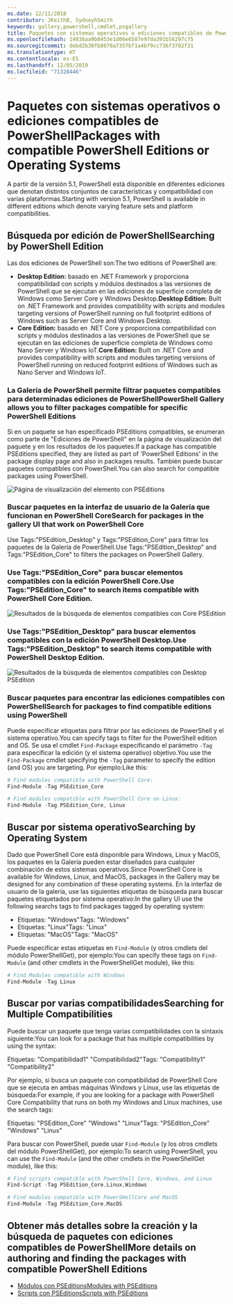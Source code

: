 ```yaml
---
ms.date: 12/11/2018
contributor: JKeithB, SydneyhSmith
keywords: gallery,powershell,cmdlet,psgallery
title: Paquetes con sistemas operativos o ediciones compatibles de PowerShell
ms.openlocfilehash: 14038aa9b0453e1d06e6587e97da391b56297c75
ms.sourcegitcommit: debd2b38fb8070a7357bf1a4bf9cc736f3702f31
ms.translationtype: HT
ms.contentlocale: es-ES
ms.lasthandoff: 12/05/2019
ms.locfileid: "71328446"
---
```

# <a name="packages-with-compatible-powershell-editions-or-operating-systems"></a><span data-ttu-id="06c1a-103">Paquetes con sistemas operativos o ediciones compatibles de PowerShell</span><span class="sxs-lookup"><span data-stu-id="06c1a-103">Packages with compatible PowerShell Editions or Operating Systems</span></span>

<span data-ttu-id="06c1a-104">A partir de la versión 5.1, PowerShell está disponible en diferentes ediciones que denotan distintos conjuntos de características y compatibilidad con varias plataformas.</span><span class="sxs-lookup"><span data-stu-id="06c1a-104">Starting with version 5.1, PowerShell is available in different editions which denote varying feature sets and platform compatibilities.</span></span>

## <a name="searching-by-powershell-edition"></a><span data-ttu-id="06c1a-105">Búsqueda por edición de PowerShell</span><span class="sxs-lookup"><span data-stu-id="06c1a-105">Searching by PowerShell Edition</span></span>

<span data-ttu-id="06c1a-106">Las dos ediciones de PowerShell son:</span><span class="sxs-lookup"><span data-stu-id="06c1a-106">The two editions of PowerShell are:</span></span>
- <span data-ttu-id="06c1a-107">**Desktop Edition:** basado en .NET Framework y proporciona compatibilidad con scripts y módulos destinados a las versiones de PowerShell que se ejecutan en las ediciones de superficie completa de Windows como Server Core y Windows Desktop.</span><span class="sxs-lookup"><span data-stu-id="06c1a-107">**Desktop Edition:** Built on .NET Framework and provides compatibility with scripts and modules targeting versions of PowerShell running on full footprint editions of Windows such as Server Core and Windows Desktop.</span></span>
- <span data-ttu-id="06c1a-108">**Core Edition:** basado en .NET Core y proporciona compatibilidad con scripts y módulos destinados a las versiones de PowerShell que se ejecutan en las ediciones de superficie completa de Windows como Nano Server y Windows IoT.</span><span class="sxs-lookup"><span data-stu-id="06c1a-108">**Core Edition:** Built on .NET Core and provides compatibility with scripts and modules targeting versions of PowerShell running on reduced footprint editions of Windows such as Nano Server and Windows IoT.</span></span>

### <a name="powershell-gallery-allows-you-to-filter-packages-compatible-for-specific-powershell-editions"></a><span data-ttu-id="06c1a-109">La Galería de PowerShell permite filtrar paquetes compatibles para determinadas ediciones de PowerShell</span><span class="sxs-lookup"><span data-stu-id="06c1a-109">PowerShell Gallery allows you to filter packages compatible for specific PowerShell Editions</span></span>

<span data-ttu-id="06c1a-110">Si en un paquete se han especificado PSEditions compatibles, se enumeran como parte de "Ediciones de PowerShell" en la página de visualización del paquete y en los resultados de los paquetes.</span><span class="sxs-lookup"><span data-stu-id="06c1a-110">If a package has compatible PSEditions specified, they are listed as part of 'PowerShell Editions' in the package display page and also in packages results.</span></span>
<span data-ttu-id="06c1a-111">También puede buscar paquetes compatibles con PowerShell.</span><span class="sxs-lookup"><span data-stu-id="06c1a-111">You can also search for compatible packages using PowerShell.</span></span>

![Página de visualización del elemento con PSEditions](../../Images/packagedisplaypagewithpseditions.PNG)

### <a name="search-for-packages-in-the-gallery-ui-that-work-on-powershell-core"></a><span data-ttu-id="06c1a-113">Buscar paquetes en la interfaz de usuario de la Galería que funcionan en PowerShell Core</span><span class="sxs-lookup"><span data-stu-id="06c1a-113">Search for packages in the gallery UI that work on PowerShell Core</span></span>

<span data-ttu-id="06c1a-114">Use Tags:"PSEdition_Desktop" y Tags:"PSEdition_Core" para filtrar los paquetes de la Galería de PowerShell.</span><span class="sxs-lookup"><span data-stu-id="06c1a-114">Use Tags:"PSEdition_Desktop" and Tags:"PSEdition_Core" to filters the packages on PowerShell Gallery.</span></span>

### <a name="use-tagspsedition_core-to-search-items-compatible-with-powershell-core-edition"></a><span data-ttu-id="06c1a-115">Use Tags:"PSEdition_Core" para buscar elementos compatibles con la edición PowerShell Core.</span><span class="sxs-lookup"><span data-stu-id="06c1a-115">Use Tags:"PSEdition_Core" to search items compatible with PowerShell Core Edition.</span></span>

![Resultados de la búsqueda de elementos compatibles con Core PSEdition](../../Images/searchresultswithpseditions.PNG)

### <a name="use-tagspsedition_desktop-to-search-items-compatible-with-powershell-desktop-edition"></a><span data-ttu-id="06c1a-117">Use Tags:"PSEdition_Desktop" para buscar elementos compatibles con la edición PowerShell Desktop.</span><span class="sxs-lookup"><span data-stu-id="06c1a-117">Use Tags:"PSEdition_Desktop" to search items compatible with PowerShell Desktop Edition.</span></span>

![Resultados de la búsqueda de elementos compatibles con Desktop PSEdition](../../Images/searchresultswithpseditionsdesktop.PNG)

### <a name="search-for-packages-to-find-compatible-editions-using-powershell"></a><span data-ttu-id="06c1a-119">Buscar paquetes para encontrar las ediciones compatibles con PowerShell</span><span class="sxs-lookup"><span data-stu-id="06c1a-119">Search for packages to find compatible editions using PowerShell</span></span>
<span data-ttu-id="06c1a-120">Puede especificar etiquetas para filtrar por las ediciones de PowerShell y el sistema operativo.</span><span class="sxs-lookup"><span data-stu-id="06c1a-120">You can specify tags to filter for the PowerShell edition and OS.</span></span>
<span data-ttu-id="06c1a-121">Se usa el cmdlet `Find-Package` especificando el parámetro `-Tag` para especificar la edición (y el sistema operativo) objetivo.</span><span class="sxs-lookup"><span data-stu-id="06c1a-121">You use the `Find-Package` cmdlet specifying the `-Tag` parameter to specify the edition (and OS) you are targeting.</span></span>
<span data-ttu-id="06c1a-122">Por ejemplo:</span><span class="sxs-lookup"><span data-stu-id="06c1a-122">Like this:</span></span>

```powershell
# Find modules compatible with PowerShell Core:
Find-Module -Tag PSEdition_Core

# Find modules compatible with PowerShell Core on Linux:
Find-Module -Tag PSEdition_Core, Linux
```

## <a name="searching-by-operating-system"></a><span data-ttu-id="06c1a-123">Buscar por sistema operativo</span><span class="sxs-lookup"><span data-stu-id="06c1a-123">Searching by Operating System</span></span>

<span data-ttu-id="06c1a-124">Dado que PowerShell Core está disponible para Windows, Linux y MacOS, los paquetes en la Galería pueden estar diseñados para cualquier combinación de estos sistemas operativos.</span><span class="sxs-lookup"><span data-stu-id="06c1a-124">Since PowerShell Core is available for Windows, Linux, and MacOS, packages in the Gallery may be designed for any combination of these operating systems.</span></span> <span data-ttu-id="06c1a-125">En la interfaz de usuario de la galería, use las siguientes etiquetas de búsqueda para buscar paquetes etiquetados por sistema operativo:</span><span class="sxs-lookup"><span data-stu-id="06c1a-125">In the gallery UI use the following searchs tags to find packages tagged by operating system:</span></span>

- <span data-ttu-id="06c1a-126">Etiquetas: "Windows"</span><span class="sxs-lookup"><span data-stu-id="06c1a-126">Tags: "Windows"</span></span>
- <span data-ttu-id="06c1a-127">Etiquetas: "Linux"</span><span class="sxs-lookup"><span data-stu-id="06c1a-127">Tags: "Linux"</span></span>
- <span data-ttu-id="06c1a-128">Etiquetas: "MacOS"</span><span class="sxs-lookup"><span data-stu-id="06c1a-128">Tags: "MacOS"</span></span>

<span data-ttu-id="06c1a-129">Puede especificar estas etiquetas en `Find-Module` (y otros cmdlets del módulo PowerShellGet), por ejemplo:</span><span class="sxs-lookup"><span data-stu-id="06c1a-129">You can specify these tags on `Find-Module` (and other cmdlets in the PowerShellGet module), like this:</span></span>

```powershell
# Find Modules compatible with Windows
Find-Module -Tag Linux
```

## <a name="searching-for-multiple-compatibilities"></a><span data-ttu-id="06c1a-130">Buscar por varias compatibilidades</span><span class="sxs-lookup"><span data-stu-id="06c1a-130">Searching for Multiple Compatibilities</span></span>

<span data-ttu-id="06c1a-131">Puede buscar un paquete que tenga varias compatibilidades con la sintaxis siguiente:</span><span class="sxs-lookup"><span data-stu-id="06c1a-131">You can look for a package that has multiple compatibilities by using the syntax:</span></span>

<span data-ttu-id="06c1a-132">Etiquetas: "Compatibilidad1" "Compatibilidad2"</span><span class="sxs-lookup"><span data-stu-id="06c1a-132">Tags: "Compatibility1" "Compatibility2"</span></span>

<span data-ttu-id="06c1a-133">Por ejemplo, si busca un paquete con compatibilidad de PowerShell Core que se ejecuta en ambas máquinas Windows y Linux, use las etiquetas de búsqueda:</span><span class="sxs-lookup"><span data-stu-id="06c1a-133">For example, if you are looking for a package with PowerShell Core Compatibility that runs on both my Windows and Linux machines, use the search tags:</span></span>

<span data-ttu-id="06c1a-134">Etiquetas: "PSEdition_Core" "Windows" "Linux"</span><span class="sxs-lookup"><span data-stu-id="06c1a-134">Tags: "PSEdition_Core" "Windows" "Linux"</span></span>

<span data-ttu-id="06c1a-135">Para buscar con PowerShell, puede usar `Find-Module` (y los otros cmdlets del módulo PowerShellGet), por ejemplo:</span><span class="sxs-lookup"><span data-stu-id="06c1a-135">To search using PowerShell, you can use the `Find-Module` (and the other cmdlets in the PowerShellGet module), like this:</span></span>

```powershell
# Find scripts compatible with PowerShell Core, Windows, and Linux
Find-Script -Tag PSEdition_Core,Linux,Windows

# Find modules compatible with PowerSHellCore and MacOS
Find-Module -Tag PSEdition_Core,MacOS
```

## <a name="more-details-on-authoring-and-finding-the-packages-with-compatible-powershell-editions"></a><span data-ttu-id="06c1a-136">Obtener más detalles sobre la creación y la búsqueda de paquetes con ediciones compatibles de PowerShell</span><span class="sxs-lookup"><span data-stu-id="06c1a-136">More details on authoring and finding the packages with compatible PowerShell Editions</span></span>

- [<span data-ttu-id="06c1a-137">Módulos con PSEditions</span><span class="sxs-lookup"><span data-stu-id="06c1a-137">Modules with PSEditions</span></span>](../../concepts/module-psedition-support.md)
- [<span data-ttu-id="06c1a-138">Scripts con PSEditions</span><span class="sxs-lookup"><span data-stu-id="06c1a-138">Scripts with PSEditions</span></span>](../../concepts/script-psedition-support.md)
